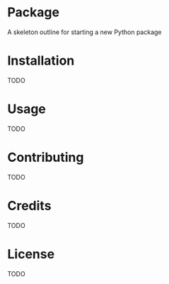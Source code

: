 # Package

A skeleton outline for starting a new Python package

# Installation
TODO
# Usage
TODO
# Contributing
TODO
# Credits
TODO
# License
TODO
